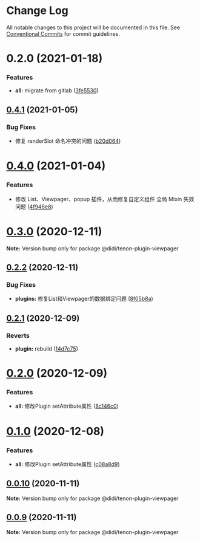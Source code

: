 # Change Log

All notable changes to this project will be documented in this file.
See [Conventional Commits](https://conventionalcommits.org) for commit guidelines.

# 0.2.0 (2021-01-18)


### Features

* **all:** migrate from gitlab ([3fe5530](https://github.com/hummer-home/tenon-plugins/commit/3fe553001269c067d95034ffbe7de2be8ea178f3))





## [0.4.1](https://git.xiaojukeji.com/tenon/tenon-plugins/compare/v0.4.0...v0.4.1) (2021-01-05)


### Bug Fixes

* 修复 renderSlot 命名冲突的问题 ([b20d064](https://git.xiaojukeji.com/tenon/tenon-plugins/commits/b20d064af8506c3613a0ed2e7159bfdd9993bb75))





# [0.4.0](https://git.xiaojukeji.com/tenon/tenon-plugins/compare/v0.3.2...v0.4.0) (2021-01-04)


### Features

* 修改 List、Viewpager、popup 插件，从而修复自定义组件 全局 Mixin 失效问题 ([4f946e8](https://git.xiaojukeji.com/tenon/tenon-plugins/commits/4f946e86fc49dd63ce896741af355c4b3ee1e58a))





# [0.3.0](https://git.xiaojukeji.com/tenon/tenon-plugins/compare/v0.2.2...v0.3.0) (2020-12-11)

**Note:** Version bump only for package @didi/tenon-plugin-viewpager





## [0.2.2](https://git.xiaojukeji.com/tenon/tenon-plugins/compare/v0.2.1...v0.2.2) (2020-12-11)


### Bug Fixes

* **plugins:** 修复List和Viewpager的数据绑定问题 ([8f05b8a](https://git.xiaojukeji.com/tenon/tenon-plugins/commits/8f05b8a117b93d5d10f737c3ac0d333d745f3cf0))





## [0.2.1](https://git.xiaojukeji.com/tenon/tenon-plugins/compare/v0.2.0...v0.2.1) (2020-12-09)


### Reverts

* **plugin:** rebuild ([14d7c75](https://git.xiaojukeji.com/tenon/tenon-plugins/commits/14d7c75756e3c320f4d2ca93948246b4c43a261e))





# [0.2.0](https://git.xiaojukeji.com/tenon/tenon-plugins/compare/v0.1.0...v0.2.0) (2020-12-09)


### Features

* **all:** 修改Plugin setAttribute属性 ([8c146c0](https://git.xiaojukeji.com/tenon/tenon-plugins/commits/8c146c0400e4d3a59678c7ca6672325b78b40d72))





# [0.1.0](https://git.xiaojukeji.com/tenon/tenon-plugins/compare/v0.0.10...v0.1.0) (2020-12-08)


### Features

* **all:** 修改Plugin setAttribute属性 ([c08a8d9](https://git.xiaojukeji.com/tenon/tenon-plugins/commits/c08a8d943596d13fcd4f236897fbc07e48d4c092))





## [0.0.10](https://git.xiaojukeji.com/tenon/tenon-plugins/compare/v0.0.9...v0.0.10) (2020-11-11)

**Note:** Version bump only for package @didi/tenon-plugin-viewpager





## [0.0.9](https://git.xiaojukeji.com/tenon/tenon-plugins/compare/v0.0.8...v0.0.9) (2020-11-11)

**Note:** Version bump only for package @didi/tenon-plugin-viewpager

